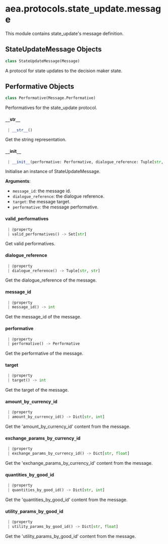 <a name="aea.protocols.state_update.message"></a>
# aea.protocols.state`_`update.message

This module contains state_update's message definition.

<a name="aea.protocols.state_update.message.StateUpdateMessage"></a>
## StateUpdateMessage Objects

```python
class StateUpdateMessage(Message)
```

A protocol for state updates to the decision maker state.

<a name="aea.protocols.state_update.message.StateUpdateMessage.Performative"></a>
## Performative Objects

```python
class Performative(Message.Performative)
```

Performatives for the state_update protocol.

<a name="aea.protocols.state_update.message.StateUpdateMessage.Performative.__str__"></a>
#### `__`str`__`

```python
 | __str__()
```

Get the string representation.

<a name="aea.protocols.state_update.message.StateUpdateMessage.__init__"></a>
#### `__`init`__`

```python
 | __init__(performative: Performative, dialogue_reference: Tuple[str, str] = ("", ""), message_id: int = 1, target: int = 0, **kwargs, ,)
```

Initialise an instance of StateUpdateMessage.

**Arguments**:

- `message_id`: the message id.
- `dialogue_reference`: the dialogue reference.
- `target`: the message target.
- `performative`: the message performative.

<a name="aea.protocols.state_update.message.StateUpdateMessage.valid_performatives"></a>
#### valid`_`performatives

```python
 | @property
 | valid_performatives() -> Set[str]
```

Get valid performatives.

<a name="aea.protocols.state_update.message.StateUpdateMessage.dialogue_reference"></a>
#### dialogue`_`reference

```python
 | @property
 | dialogue_reference() -> Tuple[str, str]
```

Get the dialogue_reference of the message.

<a name="aea.protocols.state_update.message.StateUpdateMessage.message_id"></a>
#### message`_`id

```python
 | @property
 | message_id() -> int
```

Get the message_id of the message.

<a name="aea.protocols.state_update.message.StateUpdateMessage.performative"></a>
#### performative

```python
 | @property
 | performative() -> Performative
```

Get the performative of the message.

<a name="aea.protocols.state_update.message.StateUpdateMessage.target"></a>
#### target

```python
 | @property
 | target() -> int
```

Get the target of the message.

<a name="aea.protocols.state_update.message.StateUpdateMessage.amount_by_currency_id"></a>
#### amount`_`by`_`currency`_`id

```python
 | @property
 | amount_by_currency_id() -> Dict[str, int]
```

Get the 'amount_by_currency_id' content from the message.

<a name="aea.protocols.state_update.message.StateUpdateMessage.exchange_params_by_currency_id"></a>
#### exchange`_`params`_`by`_`currency`_`id

```python
 | @property
 | exchange_params_by_currency_id() -> Dict[str, float]
```

Get the 'exchange_params_by_currency_id' content from the message.

<a name="aea.protocols.state_update.message.StateUpdateMessage.quantities_by_good_id"></a>
#### quantities`_`by`_`good`_`id

```python
 | @property
 | quantities_by_good_id() -> Dict[str, int]
```

Get the 'quantities_by_good_id' content from the message.

<a name="aea.protocols.state_update.message.StateUpdateMessage.utility_params_by_good_id"></a>
#### utility`_`params`_`by`_`good`_`id

```python
 | @property
 | utility_params_by_good_id() -> Dict[str, float]
```

Get the 'utility_params_by_good_id' content from the message.

